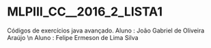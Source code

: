 # MLPIII_CC__2016_2_LISTA1
Códigos de exercícios java avançado.
Aluno : João Gabriel de Oliveira Araújo
\n
Aluno : Felipe Ermeson de Lima Silva
